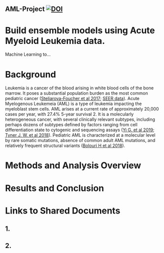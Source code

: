 AML-Project [![DOI](https://encrypted-tbn0.gstatic.com/images?q=tbn:ANd9GcRMs-S8w9--E6imAS9RLHe0xkng2e1183jrvaM4SZfM0POSzeMQSQ)](https://github.com/biostatistic-summer2019/AML-Project/)
---

# Build ensemble models using Acute Myeloid Leukemia data.
Machine Learning to...

# Background
Leukemia is a cancer of the blood arising in white blood cells of the bone marrow. It poses a substantial population burden as the most common pediatric cancer ([Steliarova-Foucher et al 2017](https://www.ncbi.nlm.nih.gov/pubmed/28410997); [SEER data](https://seer.cancer.gov/statfacts/html/amyl.html)). Acute Myelogenous Leukemeia (AML) is a type of leukemia impacting the myeloblast stem cells. AML arises at a current rate of approximately 20,000 cases per year, with 27.4% 5-year survival 2. It is a molecularly heterogeneous cancer, with several clinically relevant subtypes, including perhaps dozens of subtypes defined by factors ranging from cell differentiation state to cytogenic and sequencing assays ([Yi G. et al 2019](https://www.sciencedirect.com/science/article/pii/S2211124718320588?via%3Dihub); [Tyner J. W. et al 2018](https://www.nature.com/articles/s41586-018-0623-z)). Pediatric AML is characterized at a molecular level by rare somatic mutations, absence of common adult AML mutations, and relatively frequent structural variants ([Bolouri H et al 2018](https://www.nature.com/articles/nm.4439)). 

# Methods and Analysis Overview

# Results and Conclusion

# Links to Shared Documents

## 1. 

## 2. 
